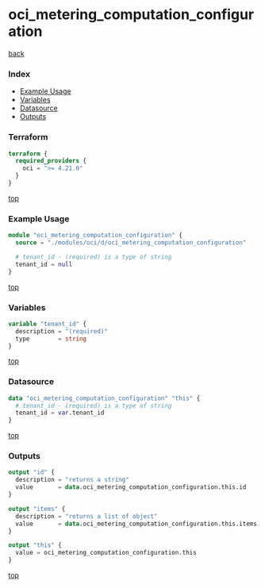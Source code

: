 # oci_metering_computation_configuration

[back](../oci.md)

### Index

- [Example Usage](#example-usage)
- [Variables](#variables)
- [Datasource](#datasource)
- [Outputs](#outputs)

### Terraform

```terraform
terraform {
  required_providers {
    oci = ">= 4.21.0"
  }
}
```

[top](#index)

### Example Usage

```terraform
module "oci_metering_computation_configuration" {
  source = "./modules/oci/d/oci_metering_computation_configuration"

  # tenant_id - (required) is a type of string
  tenant_id = null
}
```

[top](#index)

### Variables

```terraform
variable "tenant_id" {
  description = "(required)"
  type        = string
}
```

[top](#index)

### Datasource

```terraform
data "oci_metering_computation_configuration" "this" {
  # tenant_id - (required) is a type of string
  tenant_id = var.tenant_id
}
```

[top](#index)

### Outputs

```terraform
output "id" {
  description = "returns a string"
  value       = data.oci_metering_computation_configuration.this.id
}

output "items" {
  description = "returns a list of object"
  value       = data.oci_metering_computation_configuration.this.items
}

output "this" {
  value = oci_metering_computation_configuration.this
}
```

[top](#index)